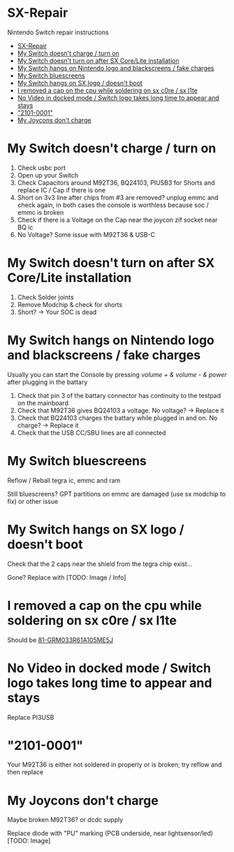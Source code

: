 # SX-Repair
Nintendo Switch repair instructions

- [SX-Repair](#sx-repair)
- [My Switch doesn't charge / turn on](#my-switch-doesnt-charge--turn-on)
- [My Switch doesn't turn on after SX Core/Lite installation](#my-switch-doesnt-turn-on-after-sx-corelite-installation)
- [My Switch hangs on Nintendo logo and blackscreens / fake charges](#my-switch-hangs-on-nintendo-logo-and-blackscreens--fake-charges)
- [My Switch bluescreens](#my-switch-bluescreens)
- [My Switch hangs on SX logo / doesn't boot](#my-switch-hangs-on-sx-logo--doesnt-boot)
- [I removed a cap on the cpu while soldering on sx c0re / sx l1te](#i-removed-a-cap-on-the-cpu-while-soldering-on-sx-c0re--sx-l1te)
- [No Video in docked mode / Switch logo takes long time to appear and stays](#no-video-in-docked-mode--switch-logo-takes-long-time-to-appear-and-stays)
- ["2101-0001"](#2101-0001)
- [My Joycons don't charge](#my-joycons-dont-charge)



# My Switch doesn't charge / turn on
1. Check usbc port 
2. Open up your Switch
3. Check Capacitors around M92T36, BQ24103, PIUSB3 for Shorts and replace IC / Cap if there is one
4. Short on 3v3 line after chips from #3 are removed? unplug emmc and check again, in both cases the console is worthless because soc / emmc is broken
5. Check if there is a Voltage on the Cap near the joycon zif socket near BQ ic
6. No Voltage? Some issue with M92T36 & USB-C

# My Switch doesn't turn on after SX Core/Lite installation
1. Check Solder joints
2. Remove Modchip & check for shorts
3. Short? -> Your SOC is dead

# My Switch hangs on Nintendo logo and blackscreens / fake charges
Usually you can start the Console by pressing *volume + & volume - & power* after plugging in the battary
1. Check that pin 3 of the battary connector has continuity to the testpad on the mainboard
2. Check that M92T36 gives BQ24103 a voltage. No voltage? -> Replace it
3. Check that BQ24103 charges the battary while plugged in and on. No charge? -> Replace it
4. Check that the USB CC/SBU lines are all connected

# My Switch bluescreens
Reflow / Reball tegra ic, emmc and ram

Still bluescreens? GPT partitions on emmc are damaged (use sx modchip to fix) or other issue

# My Switch hangs on SX logo / doesn't boot 
Check that the 2 caps near the shield from the tegra chip exist...

Gone? Replace with [TODO: Image / Info]

# I removed a cap on the cpu while soldering on sx c0re / sx l1te
Should be [81-GRM033R61A105ME5J](https://www.mouser.de/ProductDetail/Murata-Electronics/GRM033R61A105ME15J)

# No Video in docked mode / Switch logo takes long time to appear and stays
Replace PI3USB

# "2101-0001"
Your M92T36 is either not soldered in properly or is broken; try reflow and then replace 

# My Joycons don't charge
Maybe broken M92T36? or dcdc supply

Replace diode with "PU" marking (PCB underside, near lightsensor/led)
[TODO: Image]
